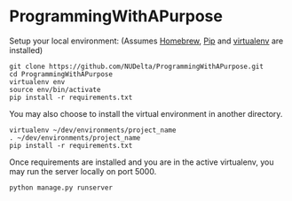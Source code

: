 ProgrammingWithAPurpose
=======================

Setup your local environment:
(Assumes [Homebrew](http://brew.sh/), [Pip](https://pip.pypa.io/en/latest/installing.html) and [virtualenv](http://virtualenv.readthedocs.org/en/latest/virtualenv.html#installation) are installed)

```
git clone https://github.com/NUDelta/ProgrammingWithAPurpose.git
cd ProgrammingWithAPurpose
virtualenv env
source env/bin/activate
pip install -r requirements.txt
```

You may also choose to install the virtual environment in another directory.

```
virtualenv ~/dev/environments/project_name
. ~/dev/environments/project_name
pip install -r requirements.txt
```

Once requirements are installed and you are in the active virtualenv, you may run the server locally on port 5000.

```
python manage.py runserver
```




